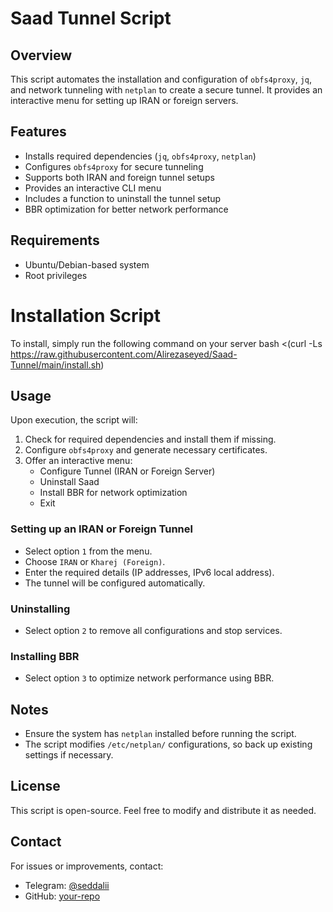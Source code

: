 # Saad Tunnel Script

## Overview
This script automates the installation and configuration of `obfs4proxy`, `jq`, and network tunneling with `netplan` to create a secure tunnel. It provides an interactive menu for setting up IRAN or foreign servers.

## Features
- Installs required dependencies (`jq`, `obfs4proxy`, `netplan`)
- Configures `obfs4proxy` for secure tunneling
- Supports both IRAN and foreign tunnel setups
- Provides an interactive CLI menu
- Includes a function to uninstall the tunnel setup
- BBR optimization for better network performance

## Requirements
- Ubuntu/Debian-based system
- Root privileges

# Installation Script
To install, simply run the following command on your server
bash <(curl -Ls https://raw.githubusercontent.com/Alirezaseyed/Saad-Tunnel/main/install.sh)

## Usage
Upon execution, the script will:
1. Check for required dependencies and install them if missing.
2. Configure `obfs4proxy` and generate necessary certificates.
3. Offer an interactive menu:
   - Configure Tunnel (IRAN or Foreign Server)
   - Uninstall Saad
   - Install BBR for network optimization
   - Exit

### Setting up an IRAN or Foreign Tunnel
- Select option `1` from the menu.
- Choose `IRAN` or `Kharej (Foreign)`.
- Enter the required details (IP addresses, IPv6 local address).
- The tunnel will be configured automatically.

### Uninstalling
- Select option `2` to remove all configurations and stop services.

### Installing BBR
- Select option `3` to optimize network performance using BBR.

## Notes
- Ensure the system has `netplan` installed before running the script.
- The script modifies `/etc/netplan/` configurations, so back up existing settings if necessary.

## License
This script is open-source. Feel free to modify and distribute it as needed.

## Contact
For issues or improvements, contact:
- Telegram: [@seddalii](https://t.me/seddalii)
- GitHub: [your-repo](https://github.com/your-repo)

